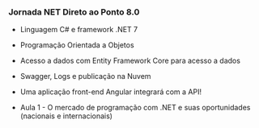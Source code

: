 ### Jornada NET Direto ao Ponto 8.0

- Linguagem C# e framework .NET 7
- Programação Orientada a Objetos
- Acesso a dados com Entity Framework Core para acesso a dados
- Swagger, Logs e publicação na Nuvem

- Uma aplicação front-end Angular integrará com a API!

- Aula 1 - O mercado de programação com .NET e suas oportunidades (nacionais e internacionais)
